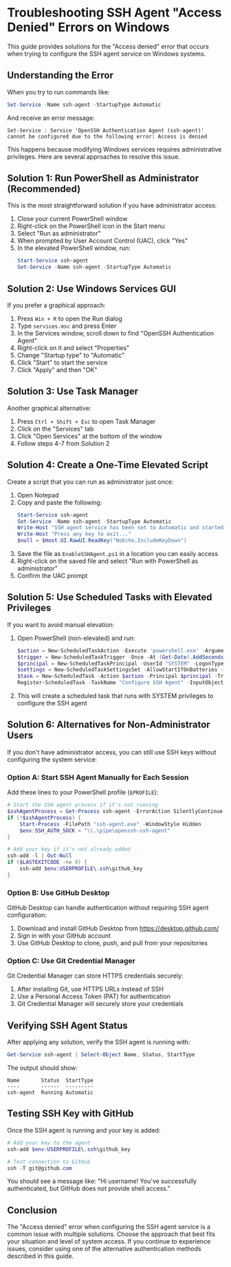 # Troubleshooting SSH Agent "Access Denied" Errors on Windows

This guide provides solutions for the "Access denied" error that occurs when trying to configure the SSH agent service on Windows systems.

## Understanding the Error

When you try to run commands like:
```powershell
Set-Service -Name ssh-agent -StartupType Automatic
```

And receive an error message:
```
Set-Service : Service 'OpenSSH Authentication Agent (ssh-agent)' cannot be configured due to the following error: Access is denied
```

This happens because modifying Windows services requires administrative privileges. Here are several approaches to resolve this issue.

## Solution 1: Run PowerShell as Administrator (Recommended)

This is the most straightforward solution if you have administrator access:

1. Close your current PowerShell window
2. Right-click on the PowerShell icon in the Start menu
3. Select "Run as administrator"
4. When prompted by User Account Control (UAC), click "Yes"
5. In the elevated PowerShell window, run:
   ```powershell
   Start-Service ssh-agent
   Set-Service -Name ssh-agent -StartupType Automatic
   ```

## Solution 2: Use Windows Services GUI

If you prefer a graphical approach:

1. Press `Win + R` to open the Run dialog
2. Type `services.msc` and press Enter
3. In the Services window, scroll down to find "OpenSSH Authentication Agent"
4. Right-click on it and select "Properties"
5. Change "Startup type" to "Automatic"
6. Click "Start" to start the service
7. Click "Apply" and then "OK"

## Solution 3: Use Task Manager

Another graphical alternative:

1. Press `Ctrl + Shift + Esc` to open Task Manager
2. Click on the "Services" tab
3. Click "Open Services" at the bottom of the window
4. Follow steps 4-7 from Solution 2

## Solution 4: Create a One-Time Elevated Script

Create a script that you can run as administrator just once:

1. Open Notepad
2. Copy and paste the following:
   ```powershell
   Start-Service ssh-agent
   Set-Service -Name ssh-agent -StartupType Automatic
   Write-Host "SSH agent service has been set to Automatic and started" -ForegroundColor Green
   Write-Host "Press any key to exit..."
   $null = $Host.UI.RawUI.ReadKey("NoEcho,IncludeKeyDown")
   ```
3. Save the file as `EnableSSHAgent.ps1` in a location you can easily access
4. Right-click on the saved file and select "Run with PowerShell as administrator"
5. Confirm the UAC prompt

## Solution 5: Use Scheduled Tasks with Elevated Privileges

If you want to avoid manual elevation:

1. Open PowerShell (non-elevated) and run:
   ```powershell
   $action = New-ScheduledTaskAction -Execute 'powershell.exe' -Argument '-NoProfile -WindowStyle Hidden -Command "Start-Service ssh-agent; Set-Service -Name ssh-agent -StartupType Automatic"'
   $trigger = New-ScheduledTaskTrigger -Once -At (Get-Date).AddSeconds(10)
   $principal = New-ScheduledTaskPrincipal -UserId "SYSTEM" -LogonType ServiceAccount -RunLevel Highest
   $settings = New-ScheduledTaskSettingsSet -AllowStartIfOnBatteries -DontStopIfGoingOnBatteries
   $task = New-ScheduledTask -Action $action -Principal $principal -Trigger $trigger -Settings $settings
   Register-ScheduledTask -TaskName "Configure SSH Agent" -InputObject $task
   ```
2. This will create a scheduled task that runs with SYSTEM privileges to configure the SSH agent

## Solution 6: Alternatives for Non-Administrator Users

If you don't have administrator access, you can still use SSH keys without configuring the system service:

### Option A: Start SSH Agent Manually for Each Session

Add these lines to your PowerShell profile (`$PROFILE`):
```powershell
# Start the SSH agent process if it's not running
$sshAgentProcess = Get-Process ssh-agent -ErrorAction SilentlyContinue
if (!$sshAgentProcess) {
    Start-Process -FilePath "ssh-agent.exe" -WindowStyle Hidden
    $env:SSH_AUTH_SOCK = "\\.\pipe\openssh-ssh-agent"
}

# Add your key if it's not already added
ssh-add -l | Out-Null
if ($LASTEXITCODE -ne 0) {
    ssh-add $env:USERPROFILE\.ssh\github_key
}
```

### Option B: Use GitHub Desktop

GitHub Desktop can handle authentication without requiring SSH agent configuration:
1. Download and install GitHub Desktop from https://desktop.github.com/
2. Sign in with your GitHub account
3. Use GitHub Desktop to clone, push, and pull from your repositories

### Option C: Use Git Credential Manager

Git Credential Manager can store HTTPS credentials securely:
1. After installing Git, use HTTPS URLs instead of SSH
2. Use a Personal Access Token (PAT) for authentication
3. Git Credential Manager will securely store your credentials

## Verifying SSH Agent Status

After applying any solution, verify the SSH agent is running with:
```powershell
Get-Service ssh-agent | Select-Object Name, Status, StartType
```

The output should show:
```
Name       Status  StartType
----       ------  ---------
ssh-agent  Running Automatic
```

## Testing SSH Key with GitHub

Once the SSH agent is running and your key is added:
```powershell
# Add your key to the agent
ssh-add $env:USERPROFILE\.ssh\github_key

# Test connection to GitHub
ssh -T git@github.com
```

You should see a message like: "Hi username! You've successfully authenticated, but GitHub does not provide shell access."

## Conclusion

The "Access denied" error when configuring the SSH agent service is a common issue with multiple solutions. Choose the approach that best fits your situation and level of system access. If you continue to experience issues, consider using one of the alternative authentication methods described in this guide.

